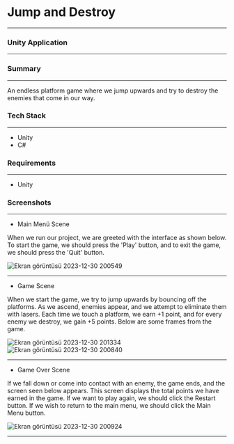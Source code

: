 # Jump and Destroy

___

### Unity Application

---

### Summary

---

An endless platform game where we jump upwards and try to destroy the enemies that come in our way.

### Tech Stack

---

* Unity
* C#

### Requirements

---

* Unity
  
### Screenshots

---

* Main Menü Scene

When we run our project, we are greeted with the interface as shown below. To start the game, we should press the 'Play' button, and to exit the game, we should press the 'Quit' button.

![Ekran görüntüsü 2023-12-30 200549](https://github.com/ssercanozerr/Jump-And-Destroy/assets/83230914/a2869f9e-0a0f-43df-9de1-1e0d1333f28a)

---

* Game Scene

When we start the game, we try to jump upwards by bouncing off the platforms. As we ascend, enemies appear, and we attempt to eliminate them with lasers. Each time we touch a platform, we earn +1 point, and for every enemy we destroy, we gain +5 points. Below are some frames from the game.

![Ekran görüntüsü 2023-12-30 201334](https://github.com/ssercanozerr/Jump-And-Destroy/assets/83230914/0968186e-4b70-435d-a9c3-6998157b057d)
![Ekran görüntüsü 2023-12-30 200840](https://github.com/ssercanozerr/Jump-And-Destroy/assets/83230914/c53ba733-fd64-46fb-aa9f-a92ea8c4222d)

---

* Game Over Scene

If we fall down or come into contact with an enemy, the game ends, and the screen seen below appears. This screen displays the total points we have earned in the game. If we want to play again, we should click the Restart button. If we wish to return to the main menu, we should click the Main Menu button.

![Ekran görüntüsü 2023-12-30 200924](https://github.com/ssercanozerr/Jump-And-Destroy/assets/83230914/b8490dba-e34e-4a74-a7a8-7ecf843e2d8a)

---
